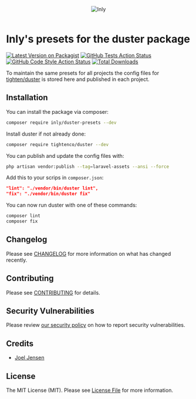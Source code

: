 <div align="center"><img src="https://inly.se/github.png" alt="Inly"/></div>
<br />

# Inly's presets for the duster package

[![Latest Version on Packagist](https://img.shields.io/packagist/v/inly/duster-presets.svg?style=flat-square)](https://packagist.org/packages/inly/duster-presets)
[![GitHub Tests Action Status](https://img.shields.io/github/actions/workflow/status/inly/duster-presets/run-tests.yml?branch=main&label=tests&style=flat-square)](https://github.com/inly/duster-presets/actions?query=workflow%3Arun-tests+branch%3Amain)
[![GitHub Code Style Action Status](https://img.shields.io/github/actions/workflow/status/inly/duster-presets/fix-php-code-style-issues.yml?branch=main&label=code%20style&style=flat-square)](https://github.com/inly/duster-presets/actions?query=workflow%3A"Fix+PHP+code+style+issues"+branch%3Amain)
[![Total Downloads](https://img.shields.io/packagist/dt/inly/duster-presets.svg?style=flat-square)](https://packagist.org/packages/inly/duster-presets)

To maintain the same presets for all projects the config files for [tighten/duster](https://github.com/tighten/duster) is stored here and published in each project. 

## Installation

You can install the package via composer:

```bash
composer require inly/duster-presets --dev
```

Install duster if not already done:
```bash
composer require tightenco/duster --dev
```

You can publish and update the config files with:

```bash
php artisan vendor:publish --tag=laravel-assets --ansi --force
```

Add this to your scrips in `composer.json`:
```json
"lint": "./vendor/bin/duster lint",
"fix": "./vendor/bin/duster fix"
```

You can now run duster with one of these commands:
```bash
composer lint
composer fix
```

## Changelog

Please see [CHANGELOG](CHANGELOG.md) for more information on what has changed recently.

## Contributing

Please see [CONTRIBUTING](CONTRIBUTING.md) for details.

## Security Vulnerabilities

Please review [our security policy](../../security/policy) on how to report security vulnerabilities.

## Credits

- [Joel Jensen](https://github.com/Joel-Jensen)

## License

The MIT License (MIT). Please see [License File](LICENSE.md) for more information.
